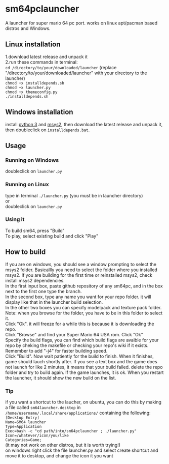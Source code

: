 # sm64pclauncher
A launcher for super mario 64 pc port. works on linux apt/pacman based distros and Windows.
## Linux installation
1.download latest release and unpack it  
2.run these commands in terminal:  
`cd /directory/to/your/downloaded/launcher` (replace "/directory/to/your/downloaded/launcher" with your directory to the launcher)  
`chmod +x installdepends.sh`  
`chmod +x launcher.py`  
`chmod +x themeconfig.py`  
`./installdepends.sh`  
## Windows installation
install [python 3](https://www.python.org/downloads/) and [msys2](https://www.msys2.org/), then download the latest release and unpack it, then doubleclick on `installdepends.bat`.
## Usage
### Running on Windows
doubleclick  on `launcher.py`
### Running on Linux
type in terminal `./launcher.py` (you must be in launcher directory)  
or  
doubleclick  on `launcher.py`
### Using it
To build sm64, press "Build"  
To play, select existing build and click "Play"  
## How to build
If you are on windows, you should see a window prompting to select the msys2 folder. Basicallly you need to select the folder where you installed msys2. If you are building for the first time or reinstalled msys2, check install msys2 dependencies.  
In the first input box, paste github repository of any sm64pc, and in the box next to the first one type the branch.  
In the second box, type any name you want for your repo folder. it will display like that in the launcher build selection.  
In the other two boxes you can specify modelpack and texture pack folder. Note: when you browse for the folder, you have to be in this folder to select it.  
Click "Ok". it will freeze for a while this is because it is downloading the repo.  
Click "Browse" and find your Super Mario 64 USA rom. Click "Ok"  
Specify the build flags, you can find which build flags are avaible for your repo by cheking the makefile or checking your repo's wiki if it exists. Remember to add "-j4" for faster building speed.  
Click "Build". Now wait patiently for the build to finish. When it finishes, game should lauch shortly after. If you see a text box and the game does not launch for like 2 minutes, it means that your build failed. delete the repo folder and try to build again. If the game launches, it is ok. When you restart the launcher, it should show the new build on the list.
### Tip
if you want a shortcut to the laucher, on ubuntu, you can do this by making a file called `sm64launcher.desktop` in `/home/username/.local/share/applications/` containing the following:  
`[Desktop Entry]`  
`Name=SM64 launcher`  
`Type=Application`  
`Exec=bash -c "cd path/into/sm64pclauncher ; ./launcher.py"`  
`Icon=/whatever/icon/you/like`  
`Categories=Game;`  
(it may not work on other distros, but it is worth trying!)  
on windows right click the file launcher.py and select create shortcut and move it to desktop, and change the icon it you want
